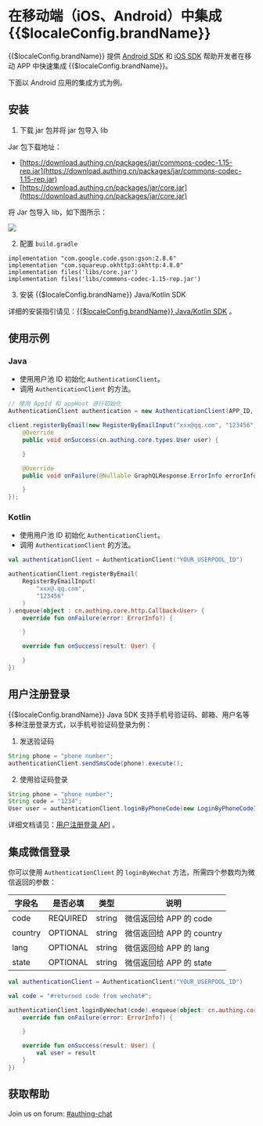 # 在移动端（iOS、Android）中集成 {{$localeConfig.brandName}}

<LastUpdated/>

{{$localeConfig.brandName}} 提供 [Android SDK](/reference/sdk-for-android.md) 和 [iOS SDK](/reference/sdk-for-swift.md) 帮助开发者在移动 APP 中快速集成 {{$localeConfig.brandName}}。

下面以 Android 应用的集成方式为例。

## 安装

1. 下载 jar 包并将 jar 包导入 lib

Jar 包下载地址：

- [https://download.authing.cn/packages/jar/commons-codec-1.15-rep.jar](https://download.authing.cn/packages/jar/commons-codec-1.15-rep.jar)
- [https://download.authing.cn/packages/jar/core.jar](https://download.authing.cn/packages/jar/core.jar)

将 Jar 包导入 lib，如下图所示：

![](https://cdn.authing.cn/blog/20201218134537.png)

2. 配置 `build.gradle`

```
implementation "com.google.code.gson:gson:2.8.6"
implementation "com.squareup.okhttp3:okhttp:4.8.0"
implementation files('libs/core.jar')
implementation files('libs/commons-codec-1.15-rep.jar')
```

3. 安装 {{$localeConfig.brandName}} Java/Kotlin SDK

详细的安装指引请见：[{{$localeConfig.brandName}} Java/Kotlin SDK](/reference/sdk-for-java/README.md) 。

## 使用示例

### Java

- 使用用户池 ID 初始化 `AuthenticationClient`。
- 调用 `AuthenticationClient` 的方法。

```java
// 使用 AppId 和 appHost 进行初始化
AuthenticationClient authentication = new AuthenticationClient(APP_ID, APP_HOST);

client.registerByEmail(new RegisterByEmailInput("xxx@qq.com", "123456")).enqueue(new cn.authing.core.http.Callback<cn.authing.core.types.User>() {
    @Override
    public void onSuccess(cn.authing.core.types.User user) {

    }

    @Override
    public void onFailure(@Nullable GraphQLResponse.ErrorInfo errorInfo) {

    }
});
```

### Kotlin

- 使用用户池 ID 初始化 `AuthenticationClient`。
- 调用 `AuthenticationClient` 的方法。

```kotlin
val authenticationClient = AuthenticationClient("YOUR_USERPOOL_ID")

authenticationClient.registerByEmail(
    RegisterByEmailInput(
        "xxx@.qq.com",
        "123456"
    )
).enqueue(object : cn.authing.core.http.Callback<User> {
    override fun onFailure(error: ErrorInfo?) {

    }

    override fun onSuccess(result: User) {

    }
})
```

## 用户注册登录

{{$localeConfig.brandName}} Java SDK 支持手机号验证码、邮箱、用户名等多种注册登录方式，以手机号验证码登录为例：

1. 发送验证码

```java
String phone = "phone number";
authenticationClient.sendSmsCode(phone).execute();
```

2. 使用验证码登录

```java
String phone = "phone number";
String code = "1234";
User user = authenticationClient.loginByPhoneCode(new LoginByPhoneCodeInput(phone, code)).execute();
```

详细文档请见：[用户注册登录 API](/reference/sdk-for-java/authentication/README.md) 。

## 集成微信登录

你可以使用 `AuthenticationClient` 的 `loginByWechat` 方法，所需四个参数均为微信返回的参数：

| 字段名  | 是否必填 | 类型   | 说明                      |
| ------- | -------- | ------ | ------------------------- |
| code    | REQUIRED | string | 微信返回给 APP 的 code    |
| country | OPTIONAL | string | 微信返回给 APP 的 country |
| lang    | OPTIONAL | string | 微信返回给 APP 的 lang    |
| state   | OPTIONAL | string | 微信返回给 APP 的 state   |

```kotlin
val authenticationClient = AuthenticationClient("YOUR_USERPOOL_ID")

val code = "#returned code from wechat#";

authenticationClient.loginByWechat(code).enqueue(object: cn.authing.core.http.Callback<User> {
    override fun onFailure(error: ErrorInfo?) {

    }

    override fun onSuccess(result: User) {
        val user = result
    }
})
```

## 获取帮助

Join us on forum: [#authing-chat](https://forum.authing.cn/)
